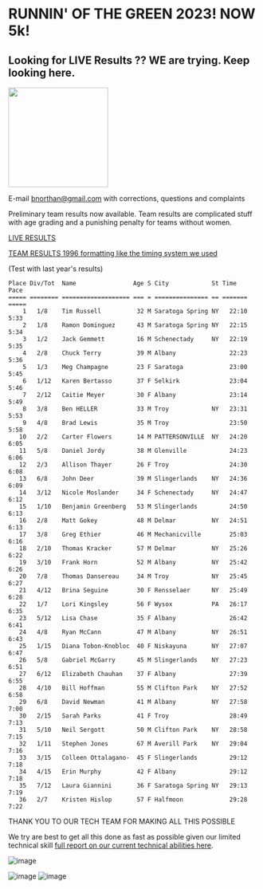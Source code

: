# RUNNIN' OF THE GREEN 2023! NOW 5k!

## Looking for LIVE Results ??  WE are trying.  Keep looking here.  
<img src="https://user-images.githubusercontent.com/4366342/225788150-0e50f837-88b2-47c9-8c37-59d693b4150c.png" width="200">

E-mail bnorthan@gmail.com with corrections, questions and complaints

Preliminary team results now available.  Team results are complicated stuff with age grading and a punishing penalty for teams without women.  

[LIVE RESULTS](results2023.md)  

[TEAM RESULTS 1996 formatting like the timing system we used](notebooks/teams2023.html)

(Test with last year's results)
```
Place Div/Tot  Name                Age S City            St Time    Pace  
===== ======== =================== === = =============== == ======= ===== 
    1   1/8    Tim Russell          32 M Saratoga Spring NY   22:10  5:33 
    2   1/8    Ramon Dominguez      43 M Saratoga Spring NY   22:15  5:34 
    3   1/2    Jack Gemmett         16 M Schenectady     NY   22:19  5:35 
    4   2/8    Chuck Terry          39 M Albany               22:23  5:36 
    5   1/3    Meg Champagne        23 F Saratoga             23:00  5:45 
    6   1/12   Karen Bertasso       37 F Selkirk              23:04  5:46 
    7   2/12   Caitie Meyer         30 F Albany               23:14  5:49 
    8   3/8    Ben HELLER           33 M Troy            NY   23:31  5:53 
    9   4/8    Brad Lewis           35 M Troy                 23:50  5:58 
   10   2/2    Carter Flowers       14 M PATTERSONVILLE  NY   24:20  6:05 
   11   5/8    Daniel Jordy         38 M Glenville            24:23  6:06 
   12   2/3    Allison Thayer       26 F Troy                 24:30  6:08 
   13   6/8    John Deer            39 M Slingerlands    NY   24:36  6:09 
   14   3/12   Nicole Moslander     34 F Schenectady     NY   24:47  6:12 
   15   1/10   Benjamin Greenberg   53 M Slingerlands         24:50  6:13 
   16   2/8    Matt Gokey           48 M Delmar          NY   24:51  6:13 
   17   3/8    Greg Ethier          46 M Mechanicville        25:03  6:16 
   18   2/10   Thomas Kracker       57 M Delmar          NY   25:26  6:22 
   19   3/10   Frank Horn           52 M Albany          NY   25:42  6:26 
   20   7/8    Thomas Dansereau     34 M Troy            NY   25:45  6:27 
   21   4/12   Brina Seguine        30 F Rensselaer      NY   25:49  6:28 
   22   1/7    Lori Kingsley        56 F Wysox           PA   26:17  6:35 
   23   5/12   Lisa Chase           35 F Albany               26:42  6:41 
   24   4/8    Ryan McCann          47 M Albany          NY   26:51  6:43 
   25   1/15   Diana Tobon-Knobloc  40 F Niskayuna       NY   27:07  6:47 
   26   5/8    Gabriel McGarry      45 M Slingerlands    NY   27:23  6:51 
   27   6/12   Elizabeth Chauhan    37 F Albany               27:39  6:55 
   28   4/10   Bill Hoffman         55 M Clifton Park    NY   27:52  6:58 
   29   6/8    David Newman         41 M Albany          NY   27:58  7:00 
   30   2/15   Sarah Parks          41 F Troy                 28:49  7:13 
   31   5/10   Neil Sergott         50 M Clifton Park    NY   28:58  7:15 
   32   1/11   Stephen Jones        67 M Averill Park    NY   29:04  7:16 
   33   3/15   Colleen Ottalagano-  45 F Slingerlands         29:12  7:18 
   34   4/15   Erin Murphy          42 F Albany               29:12  7:18 
   35   7/12   Laura Giannini       36 F Saratoga Spring NY   29:13  7:19 
   36   2/7    Kristen Hislop       57 F Halfmoon             29:28  7:22 

```

THANK YOU TO OUR TECH TEAM FOR MAKING ALL THIS POSSIBLE  

We try are best to get all this done as fast as possible given our limited technical skill [full report on our current technical abilities here](technical.md).    

![image](https://user-images.githubusercontent.com/4366342/225789024-ee3958ec-65e0-439c-89ec-48c24594b5ad.png)


![image](https://user-images.githubusercontent.com/4366342/225787289-812b64d3-66ff-4dc2-8306-0c54b603f68d.png)  ![image](https://user-images.githubusercontent.com/4366342/225787632-ad063e5b-110f-4534-b181-75db3924d4d7.png)

